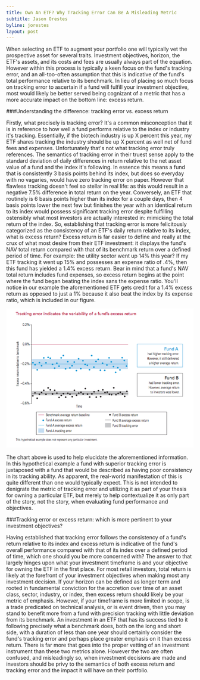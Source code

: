 ```yaml
---
title: Own An ETF? Why Tracking Error Can Be A Misleading Metric
subtitle: Jason Orestes
byline: jorestes
layout: post
---
```


When selecting an ETF to augment your portfolio one will typically vet the prospective asset for several traits. Investment objectives, horizon, the ETF's assets, and its costs and fees are usually always part of the equation. However within this process is typically a keen focus on the fund's tracking error, and an all-too-often assumption that this is indicative of the fund's total performance relative to its benchmark. In lieu of placing so much focus on tracking error to ascertain if a fund will fulfill your investment objective, most would likely be better served being cognizant of a metric that has a more accurate impact on the bottom line: excess return.

###Understanding the difference: tracking error vs. excess return

Firstly, what precisely is tracking error? It's a common misconception that it is in reference to how well a fund performs relative to the index or industry it's tracking. Essentially, if the biotech industry is up X percent this year, my ETF shares tracking the industry should be up X percent as well net of fund fees and expenses. Unfortunately that's not what tracking error truly references. The semantics of tracking error in their truest sense apply to the standard deviation of daily differences in return relative to the net asset value of a fund and the index it's following. In essence this means a fund that is consistently 3 basis points behind its index, but does so everyday with no vagaries, would have zero tracking error on paper. However that flawless tracking doesn't feel so stellar in real life: as this would result in a negative 7.5% difference in total return on the year. Conversely, an ETF that routinely is 6 basis points higher than its index for a couple days, then 4 basis points lower the next few but finishes the year with an identical return to its index would possess significant tracking error despite fulfilling ostensibly what most investors are actually interested in: mimicking the total return of the index.
So, establishing that tracking error is more felicitously categorized as the consistency of an ETF's daily return relative to its index, what is excess return? Excess return is far easier to define and really at the crux of what most desire from their ETF investment: it displays the fund's NAV total return compared with that of its benchmark return over a defined period of time. For example: the utility sector went up 14% this year? If my ETF tracking it went up 15% and possesses an expense ratio of .4%, then this fund has yielded a 1.4% excess return.
Bear in mind that a fund's NAV total return includes fund expenses, so excess return begins at the point where the fund began beating the index sans the expense ratio. You'll notice in our example the aforementioned ETF gets credit for a 1.4% excess return as opposed to just a 1% because it also beat the index by its expense ratio, which is included in our figure.

<img class="img-responsive" src="/images/img1.png">

The chart above is used to help elucidate the aforementioned information. In this hypothetical example a fund with superior tracking error is juxtaposed with a fund that would be described as having poor consistency in its tracking ability. As apparent, the real-world manifestation of this is quite different than one would typically expect. This is not intended to denigrate the metric of tracking error and utilizing it as part of your thesis for owning a particular ETF, but merely to help contextualize it as only part of the story, not the story, when evaluating fund performance and objectives.

###Tracking error or excess return: which is more pertinent to your investment objectives?

Having established that tracking error follows the consistency of a fund's return relative to its index and excess return is indicative of the fund's overall performance compared with that of its index over a defined period of time, which one should you be more concerned with? The answer to that largely hinges upon what your investment timeframe is and your objective for owning the ETF in the first place.
For most retail investors, total return is likely at the forefront of your investment objectives when making most any investment decision. If your horizon can be defined as longer term and rooted in fundamental conviction for the accretion over time of an asset class, sector, industry, or index, then excess return should likely be your metric of emphasis. However, if your timeframe is more limited in scope, is a trade predicated on technical analysis, or is event driven, then you may stand to benefit more from a fund with precision tracking with little deviation from its benchmark. An investment in an ETF that has its success tied to it following precisely what a benchmark does, both on the long and short side, with a duration of less than one year should certainly consider the fund's tracking error and perhaps place greater emphasis on it than excess return.
There is far more that goes into the proper vetting of an investment instrument than these two metrics alone. However the two are often confused, and misleadingly so, when investment decisions are made and investors should be privy to the semantics of both excess return and tracking error and the impact it will have on their portfolio.